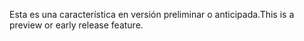 <span data-ttu-id="28ed4-101">Esta es una característica en versión preliminar o anticipada.</span><span class="sxs-lookup"><span data-stu-id="28ed4-101">This is a preview or early release feature.</span></span>
